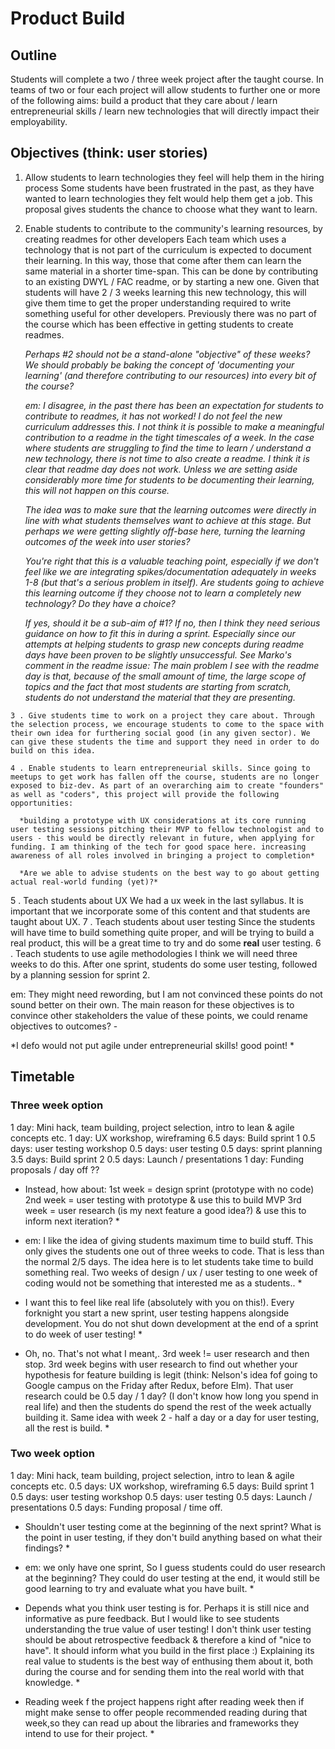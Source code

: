 # Product Build

## Outline

Students will complete a two / three week project after the taught course. In teams of two or four each project will allow students to further one or more of the following aims: build a product that they care about / learn entrepreneurial skills / learn new technologies that will directly impact their employability.

## Objectives (think: user stories)

  1. Allow students to learn technologies they feel will help them in the hiring process Some students have been frustrated in the past, as they have wanted to learn technologies they felt would help them get a job. This proposal gives students the chance to choose what they want to learn.
  2. Enable students to contribute to the community's learning resources, by creating readmes for other developers Each team which uses a technology that is not part of the curriculum is expected to document their learning. In this way, those that come after them can learn the same material in a shorter time-span. This can be done by contributing to an existing DWYL / FAC readme, or by starting a new one. Given that students will have 2 / 3 weeks learning this new technology, this will give them time to get the proper understanding required to write something useful for other developers. Previously there was no part of the course which has been effective in getting students to create readmes.

      *Perhaps #2 should not be a stand-alone "objective" of these weeks? We should probably be baking the concept of 'documenting your learning' (and therefore contributing to our resources) into every bit of the course?*

      *em: I disagree, in the past there has been an expectation for students to contribute to readmes, it has not worked! I do not feel the new curriculum addresses this. I not think it is possible to make a meaningful contribution to a readme in the tight timescales of a week. In the case where students are struggling to find the time to learn / understand a new technology, there is not time to also create a readme. I think it is clear that readme day does not work. Unless we are setting aside considerably more time for students to be documenting their learning, this will not happen on this course.*

      *The idea was to make sure that the learning outcomes were directly in line with what students themselves want to achieve at this stage. But perhaps we were getting slightly off-base here, turning the learning outcomes of the week into user stories?*

      *You're right that this is a valuable teaching point, especially if we don't feel like we are integrating spikes/documentation adequately in weeks 1-8 (but that's a serious problem in itself). Are students going to achieve this learning outcome if they choose not to learn a completely new technology? Do they have a choice?*

      *If yes, should it be a sub-aim of #1?
      If no, then I think they need serious guidance on how to fit this in during a sprint. Especially since our attempts at helping students to grasp new concepts during readme days have been proven to be slightly unsuccessful. See Marko's comment in the readme issue:
      The main problem I see with the readme day is that, because of the small amount of time, the large scope of topics and the fact that most students are starting from scratch, students _do not understand_ the material that they are presenting.*

    3 . Give students time to work on a project they care about. Through the selection process, we encourage students to come to the space with their own idea for furthering social good (in any given sector). We can give these students the time and support they need in order to do build on this idea.

    4 . Enable students to learn entrepreneurial skills. Since going to meetups to get work has fallen off the course, students are no longer exposed to biz-dev. As part of an overarching aim to create "founders" as well as "coders", this project will provide the following opportunities:

      *building a prototype with UX considerations at its core running user testing sessions pitching their MVP to fellow technologist and to users - this would be directly relevant in future, when applying for funding. I am thinking of the tech for good space here. increasing awareness of all roles involved in bringing a project to completion*

      *Are we able to advise students on the best way to go about getting actual real-world funding (yet)?*

  5 . Teach students about UX We had a ux week in the last syllabus. It is important that we incorporate some of this content and that students are taught about UX.
  7 . Teach students about user testing Since the students will have time to build something quite proper, and will be trying to build a real product, this will be a great time to try and do some **real** user testing.
  6 . Teach students to use agile methodologies I think we will need three weeks to do this. After one sprint, students do some user testing, followed by a planning session for sprint 2.

  em: They might need rewording, but I am not convinced these points do not sound better on their own. The main reason for these objectives is to convince other stakeholders the value of these points, we could rename objectives to outcomes? -

  *I defo would not put agile under entrepreneurial skills! good point! *

## Timetable
### Three week option

1 day: Mini hack, team building, project selection, intro to lean & agile concepts etc.
1 day: UX workshop, wireframing
6.5 days: Build sprint 1
0.5 days: user testing workshop
0.5 days: user testing
0.5 days: sprint planning
3.5 days: Build sprint 2
0.5 days: Launch / presentations
1 day: Funding proposals / day off ??

  * Instead, how about: 1st week = design sprint (prototype with no code) 2nd week = user testing with prototype & use this to build MVP 3rd week = user research (is my next feature a good idea?) & use this to inform next iteration? *

  * em: I like the idea of giving students maximum time to build stuff. This only gives the students one out of three weeks to code. That is less than the normal 2/5 days. The idea here is to let students take time to build something real. Two weeks of design / ux / user testing to one week of coding would not be something that interested me as a students.. *

  * I want this to feel like real life (absolutely with you on this!). Every forknight you start a new sprint, user testing happens alongside development. You do not shut down development at the end of a sprint to do  week of user testing! *

  * Oh, no. That's not what I meant,. 3rd week != user research and then stop. 3rd week begins with user research to find out whether your hypothesis for feature building is legit (think: Nelson's idea fof going to Google campus on the Friday after Redux, before Elm). That user research could be 0.5 day / 1 day? (I don't know how long you spend in real life) and then the students do spend the rest of the week actually building it. Same idea with week 2 - half a day or a day for user testing, all the rest is build. *

### Two week option
1 day: Mini hack, team building, project selection, intro to lean & agile concepts etc.
0.5 days: UX workshop, wireframing
6.5 days: Build sprint 1
0.5 days: user testing workshop
0.5 days: user testing
0.5 days: Launch / presentations
0.5 days: Funding proposal / time off.

  * Shouldn't user testing come at the beginning of the next sprint? What is the point in user testing, if they don't build anything based on what their findings? *

  * em: we only have one sprint, So I guess students could do user research at the beginning? They could do user testing at the end, it would still be good learning to try and evaluate what you have built. *

  * Depends what you think user testing is for. Perhaps it is still nice and informative as pure feedback. But I would like to see students understanding the true value of user testing! I don't think user testing should be about retrospective feedback & therefore a kind of "nice to have". It should inform what you build in the first place :)  Explaining its real value to students is the best way of enthusing them about it, both during the course and for sending them into the real world with that knowledge. *

  * Reading week f the project happens right after reading week then if might make sense to offer people recommended reading during that week,so they can read up about the libraries and frameworks they intend to use for their project. *
